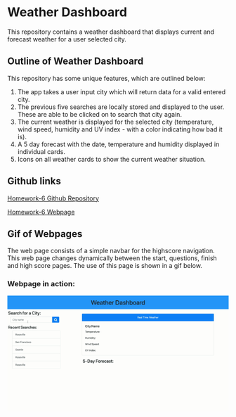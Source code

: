 # Weather Dashboard

This repository contains a weather dashboard that displays current and forecast weather for a user selected city.

## Outline of Weather Dashboard

This repository has some unique features, which are outlined below:

1. The app takes a user input city which will return data for a valid entered city.
2. The previous five searches are locally stored and displayed to the user. These are able to be clicked on to search that city again.
3. The current weather is displayed for the selected city (temperature, wind speed, humidity and UV index - with a color indicating how bad it is).
4. A 5 day forecast with the date, temperature and humidity displayed in individual cards.
5. Icons on all weather cards to show the current weather situation.

## Github links

[Homework-6 Github Repository](https://github.com/sean-marten/weather-dashboard)

[Homework-6 Webpage](https://sean-marten.github.io/weather-dashboard/)

## Gif of Webpages

The web page consists of a simple navbar for the highscore navigation. This web page changes dynamically between the start, questions, finish and high score pages. The use of this page is shown in a gif below.

### Webpage in action:

![screenshot](./assets/images/weather-dashboard.gif)
